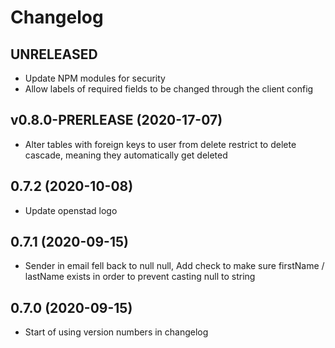 # Changelog

## UNRELEASED
* Update NPM modules for security
* Allow labels of required fields to be changed through the client config

## v0.8.0-PRERLEASE (2020-17-07)
* Alter tables with foreign keys to user from delete restrict to delete cascade, meaning they automatically get deleted

## 0.7.2 (2020-10-08)
* Update openstad logo

## 0.7.1 (2020-09-15)
* Sender in email fell back to null null, Add check to make sure firstName / lastName exists in order to prevent casting null to string

## 0.7.0 (2020-09-15)
* Start of using version numbers in changelog
